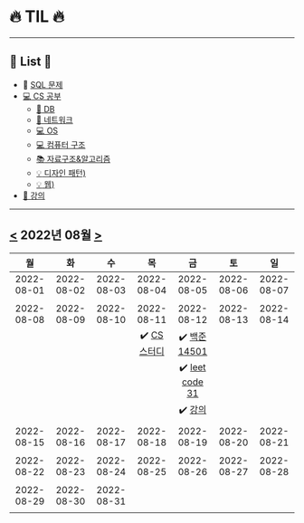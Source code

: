 # :fire: TIL :fire:
---
## :cherry_blossom: List :cherry_blossom:
 - :dolphin: [SQL 문제](/SQL)
 - [:computer: CS 공부](/CS%20스터디)
	 - [:floppy_disk: DB](/CS%20스터디/DB)
	 -  [:satellite: 네트워크](/CS%20스터디/네트워크)
	 - [:computer: OS](/CS%20스터디/OS)
	 - [:computer: 컴퓨터 구조](/CS%20스터디/컴퓨터%20구조)
	 - [:books: 자료구조&알고리즘](/CS%20스터디/자료구조)
	 - [:bulb: 디자인 패턴)](/CS%20스터디/디자인%20패턴)
	 - [:bulb: 웹)](/CS%20스터디/웹)
 - [:herb: 강의](/강의)
 ---


## [<](#) 2022년 08월 [>](#)
|     월     |     화     |     수     |     목     |     금     |     토     |     일     |
|:----------:|:----------:|:----------:|:----------:|:----------:|:----------:|:----------:|
| 2022-08-01 | 2022-08-02 | 2022-08-03 | 2022-08-04 | 2022-08-05 | 2022-08-06 | 2022-08-07 |
|            |            |            |            |            |            |            |
| 2022-08-08 | 2022-08-09 | 2022-08-10 | 2022-08-11 | 2022-08-12 | 2022-08-13 | 2022-08-14 |
|            |            |            |  :heavy_check_mark: [CS 스터디](/CS%20스터디)         | :heavy_check_mark: [백준 14501](https://github.com/nh0317/coding-test/tree/main/%EB%B0%B1%EC%A4%80/Silver/14501.%E2%80%85%ED%87%B4%EC%82%AC)            |            |            |
|            |            |            |            | :heavy_check_mark: [leet code 31](https://github.com/nh0317/leet-code/tree/main/31-next-permutation)            |            |            |
|            |            |            |            | :heavy_check_mark: [강의](../TIL/강의/README.md)            |            |            |
|            |            |            |            |            |            |            |
| 2022-08-15 | 2022-08-16 | 2022-08-17 | 2022-08-18 | 2022-08-19 | 2022-08-20 | 2022-08-21 |
|            |            |            |            |            |            |            |
| 2022-08-22 | 2022-08-23 | 2022-08-24 | 2022-08-25 | 2022-08-26 | 2022-08-27 | 2022-08-28 |
|            |            |            |            |            |            |            |
| 2022-08-29 | 2022-08-30 | 2022-08-31 |            |            |            |            |
|            |            |            |            |            |            |            |
